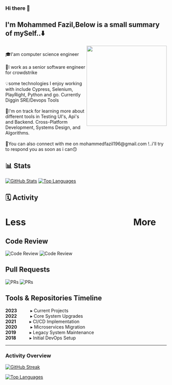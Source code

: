 ### Hi there 👋
## I'm Mohammed Fazil,Below is a small summary of mySelf..⬇️ 

<img
  align="right"
  width="250"
  height="250"
  src="https://media.giphy.com/media/v1.Y2lkPTc5MGI3NjExeTJuYjU4eHFqOG9tOHc4OW05anIwdXVzYnZzYWh6ZzYxZG4wZXJiYSZlcD12MV9naWZzX3NlYXJjaCZjdD1n/bGgsc5mWoryfgKBx1u/giphy.gif"
/>
</p><br/>
🎓I'am computer science engineer<br/>
<br/>
💫I work as a senior software engineer for crowdstrike<br/>
<br/>
💡some technologies I enjoy working with include Cypress, Selenium, PlayRight, Python and go. Currently Diggin SRE/Devops Tools
  <br/>
  <br/>
💫I'm on track for learning more about different tools in Testing UI's, Api's and Backend. Cross-Platform Development, Systems Design, and Algorithms.<br/>
  <br/>
📧You can also connect with me on  mohammedfazil196@gmail.com !..i'll try to respond you as soon as i can🙃 
  <br/>


## 📊 Stats
[![GitHub Stats](https://github-readme-stats.vercel.app/api?username=ffaazz15&show_icons=true&theme=dark)](https://github.com/ffaazz15)
[![Top Languages](https://github-readme-stats.vercel.app/api/top-langs/?username=ffaazz15&layout=compact)](https://github.com/ffaazz15)

## 🗓️ Activity
# Less            More

## Code Review

![Code Review](https://img.shields.io/badge/Commits-97%25-brightgreen)
![Code Review](https://img.shields.io/badge/Review_Issues-1%25-red)

## Pull Requests

![PRs](https://img.shields.io/badge/Merged-2%25-yellowgreen)
![PRs](https://img.shields.io/badge/Conflicts-1%25-orange)

## Tools & Repositories Timeline

**2023**   ▸ Current Projects  
**2022**   ▸ Core System Upgrades  
**2021**   ▸ CI/CD Implementation  
**2020**   ▸ Microservices Migration  
**2019**   ▸ Legacy System Maintenance  
**2018**   ▸ Initial DevOps Setup

---

### Activity Overview
[![GitHub Streak](https://streak-stats.demolab.com/?user=ffaazz15)](https://git.io/streak-stats)

[![Top Languages](https://github-readme-stats.vercel.app/api/top-langs/?username=ffaazz15&layout=compact)](https://github.com/ffazz15/github-readme-stats)


